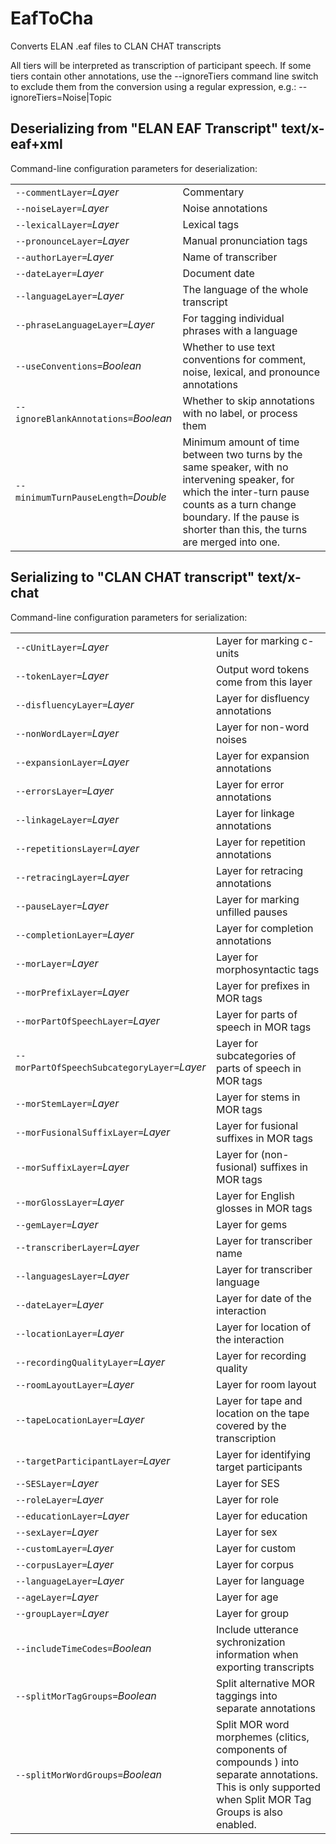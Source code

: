 # EafToCha

Converts ELAN .eaf files to CLAN CHAT transcripts

All tiers will be interpreted as transcription of participant speech. If some tiers contain other annotations, use the --ignoreTiers command line switch to exclude them from the conversion using a regular expression, e.g.:
 --ignoreTiers=Noise|Topic

## Deserializing from "ELAN EAF Transcript" text/x-eaf+xml

Command-line configuration parameters for deserialization:

|   |   |
|:--|:--|
| `--commentLayer=`*Layer* | Commentary |
| `--noiseLayer=`*Layer* | Noise annotations |
| `--lexicalLayer=`*Layer* | Lexical tags |
| `--pronounceLayer=`*Layer* | Manual pronunciation tags |
| `--authorLayer=`*Layer* | Name of transcriber |
| `--dateLayer=`*Layer* | Document date |
| `--languageLayer=`*Layer* | The language of the whole transcript |
| `--phraseLanguageLayer=`*Layer* | For tagging individual phrases with a language |
| `--useConventions=`*Boolean* | Whether to use text conventions for comment, noise, lexical, and pronounce annotations |
| `--ignoreBlankAnnotations=`*Boolean* | Whether to skip annotations with no label, or process them |
| `--minimumTurnPauseLength=`*Double* | Minimum amount of time between two turns by the same speaker, with no intervening speaker, for which the inter-turn pause counts as a turn change boundary. If the pause is shorter than this, the turns are merged into one. |

## Serializing to "CLAN CHAT transcript" text/x-chat

Command-line configuration parameters for serialization:

|   |   |
|:--|:--|
| `--cUnitLayer=`*Layer* | Layer for marking c-units |
| `--tokenLayer=`*Layer* | Output word tokens come from this layer |
| `--disfluencyLayer=`*Layer* | Layer for disfluency annotations |
| `--nonWordLayer=`*Layer* | Layer for non-word noises |
| `--expansionLayer=`*Layer* | Layer for expansion annotations |
| `--errorsLayer=`*Layer* | Layer for error  annotations |
| `--linkageLayer=`*Layer* | Layer for linkage annotations |
| `--repetitionsLayer=`*Layer* | Layer for repetition annotations |
| `--retracingLayer=`*Layer* | Layer for retracing annotations |
| `--pauseLayer=`*Layer* | Layer for marking unfilled pauses |
| `--completionLayer=`*Layer* | Layer for completion annotations |
| `--morLayer=`*Layer* | Layer for morphosyntactic tags |
| `--morPrefixLayer=`*Layer* | Layer for prefixes in MOR tags |
| `--morPartOfSpeechLayer=`*Layer* | Layer for parts of speech in MOR tags |
| `--morPartOfSpeechSubcategoryLayer=`*Layer* | Layer for subcategories of parts of speech in MOR tags |
| `--morStemLayer=`*Layer* | Layer for stems in MOR tags |
| `--morFusionalSuffixLayer=`*Layer* | Layer for fusional suffixes in MOR tags |
| `--morSuffixLayer=`*Layer* | Layer for (non-fusional) suffixes in MOR tags |
| `--morGlossLayer=`*Layer* | Layer for English glosses in MOR tags |
| `--gemLayer=`*Layer* | Layer for gems |
| `--transcriberLayer=`*Layer* | Layer for transcriber name |
| `--languagesLayer=`*Layer* | Layer for transcriber language |
| `--dateLayer=`*Layer* | Layer for date of the interaction |
| `--locationLayer=`*Layer* | Layer for location of the interaction |
| `--recordingQualityLayer=`*Layer* | Layer for recording quality |
| `--roomLayoutLayer=`*Layer* | Layer for room layout |
| `--tapeLocationLayer=`*Layer* | Layer for tape and location on the tape covered by the transcription |
| `--targetParticipantLayer=`*Layer* | Layer for identifying target participants |
| `--SESLayer=`*Layer* | Layer for SES |
| `--roleLayer=`*Layer* | Layer for role |
| `--educationLayer=`*Layer* | Layer for education |
| `--sexLayer=`*Layer* | Layer for sex |
| `--customLayer=`*Layer* | Layer for custom |
| `--corpusLayer=`*Layer* | Layer for corpus |
| `--languageLayer=`*Layer* | Layer for language |
| `--ageLayer=`*Layer* | Layer for age |
| `--groupLayer=`*Layer* | Layer for group |
| `--includeTimeCodes=`*Boolean* | Include utterance sychronization information when exporting transcripts |
| `--splitMorTagGroups=`*Boolean* | Split alternative MOR taggings into separate annotations |
| `--splitMorWordGroups=`*Boolean* | Split MOR word morphemes (clitics, components of compounds ) into separate annotations. This is only supported when Split MOR Tag Groups is also enabled. |
